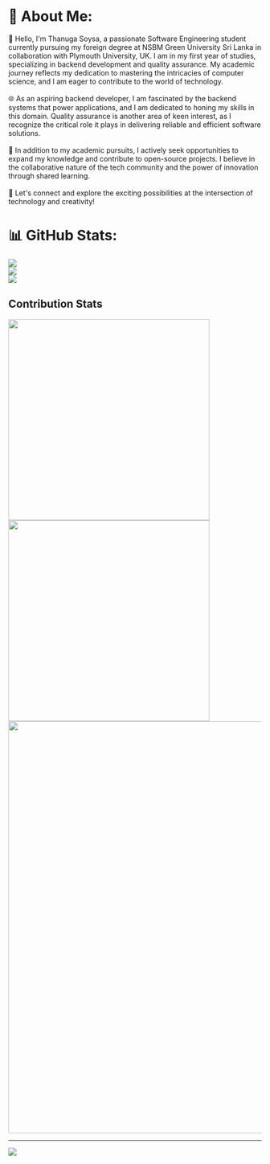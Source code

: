 # 💫 About Me:
👋 Hello, I'm Thanuga Soysa, a passionate Software Engineering student currently pursuing my foreign degree at NSBM Green University Sri Lanka in collaboration with Plymouth University, UK. I am in my first year of studies, specializing in backend development and quality assurance. My academic journey reflects my dedication to mastering the intricacies of computer science, and I am eager to contribute to the world of technology.<br><br>🌐 As an aspiring backend developer, I am fascinated by the backend systems that power applications, and I am dedicated to honing my skills in this domain. Quality assurance is another area of keen interest, as I recognize the critical role it plays in delivering reliable and efficient software solutions.<br><br>🚀 In addition to my academic pursuits, I actively seek opportunities to expand my knowledge and contribute to open-source projects. I believe in the collaborative nature of the tech community and the power of innovation through shared learning.<br><br>🌟 Let's connect and explore the exciting possibilities at the intersection of technology and creativity!



# 📊 GitHub Stats:
![](https://github-readme-stats.vercel.app/api?username=wtgsoysa&theme=dark&hide_border=false&include_all_commits=false&count_private=false)<br/>
![](https://github-readme-streak-stats.herokuapp.com/?user=wtgsoysa&theme=dark&hide_border=false)<br/>
![](https://github-readme-stats.vercel.app/api/top-langs/?username=wtgsoysa&theme=dark&hide_border=false&include_all_commits=false&count_private=false&layout=compact)

## Contribution Stats

  <div align="start">
    <img width="400px" src="https://github-readme-stats.vercel.app/api?username=wtgsoysa&theme=gotham&show_icons=true&hide_border=true&count_private=true" />
    <img width="400px" src="https://github-readme-streak-stats.herokuapp.com/?user=wtgsoysa&theme=gotham&hide_border=true" />
    <img width="820px" src="https://github-profile-summary-cards.vercel.app/api/cards/profile-details?username=wtgsoysa&theme=gotham&hide_border=true">
    
  </div>

---
[![](https://visitcount.itsvg.in/api?id=wtgsoysa&icon=0&color=0)](https://visitcount.itsvg.in)

<!-- Proudly created with GPRM ( https://gprm.itsvg.in ) -->
